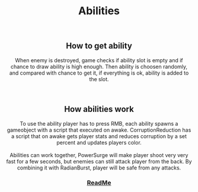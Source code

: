 <h1 align="center">Abilities</h1>


<br>
<h2 align="center">How to get ability</h2>
<p align="center">
  When enemy is destroyed, game checks if ability slot is empty and if chance to draw ability is high enough. Then ability is choosen randomly, and compared with chance to get it, if everything is ok, ability is added to the slot.
</p>


<br>
<h2 align="center">How abilities work</h2>
<p align="center">
  To use the ability player has to press RMB, each ability spawns a gameobject with a script that executed on awake.
  CorruptionReduction has a script that on awake gets player stats and reduces corruption by a set percent and updates players color.
  <br><br>
  Abilities can work together, PowerSurge will make player shoot very very fast for a few seconds, but enemies can still attack player from the back. By combining it with RadianBurst, player will be safe from any attacks.
</p>




<h3 align="center">
  <a href="README.md">ReadMe</a>
</h3>
